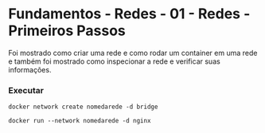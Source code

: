 # Fundamentos - Redes - 01 - Redes - Primeiros Passos

Foi mostrado como criar uma rede e como rodar um container em uma rede e também foi mostrado como inspecionar a rede e verificar suas informações.

### Executar

```docker network create nomedarede -d bridge```

```docker run --network nomedarede -d nginx ```


